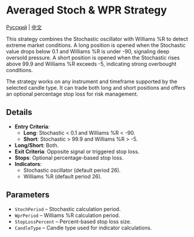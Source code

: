 # Averaged Stoch & WPR Strategy
[Русский](README_ru.md) | [中文](README_cn.md)

This strategy combines the Stochastic oscillator with Williams %R to detect extreme market conditions.
A long position is opened when the Stochastic value drops below 0.1 and Williams %R is under -90, signaling deep oversold pressure.
A short position is opened when the Stochastic rises above 99.9 and Williams %R exceeds -5, indicating strong overbought conditions.

The strategy works on any instrument and timeframe supported by the selected candle type. It can trade both long and short positions and offers an optional percentage stop loss for risk management.

## Details

- **Entry Criteria**:
  - **Long**: Stochastic < 0.1 and Williams %R < -90.
  - **Short**: Stochastic > 99.9 and Williams %R > -5.
- **Long/Short**: Both.
- **Exit Criteria**: Opposite signal or triggered stop loss.
- **Stops**: Optional percentage-based stop loss.
- **Indicators**:
  - Stochastic oscillator (default period 26).
  - Williams %R (default period 26).

## Parameters

- `StochPeriod` – Stochastic calculation period.
- `WprPeriod` – Williams %R calculation period.
- `StopLossPercent` – Percent-based stop loss size.
- `CandleType` – Candle type used for indicator calculations.

